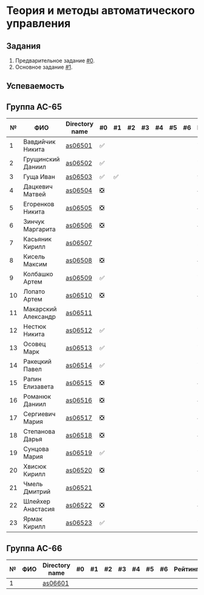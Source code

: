# Теория и методы автоматического управления

## Задания

1. Предварительное задание [#0](./tasks/task_00/readme.md).
2. Основное задание [#1](./tasks/task_01/readme.md).

## Успеваемость

## Группа AC-65
| №  | ФИО                               | Directory name              | #0 | #1 | #2 | #3 | #4 | #5 | #6 | Рейтинг |
|----|-----------------------------------|-----------------------------|----|----|----|----|----|----|----|---------|
| 1  | Вавдийчик Никита                  |[as06501](./trunk/as06501/)  | ✅ |    |    |    |    |    |    |7         |
| 2  | Грущинский Даниил                 |[as06502](./trunk/as06502/)  | ✅ |    |    |    |    |    |    |7         |
| 3  | Гуща Иван                         |[as06503](./trunk/as06503/)  | ✅ | ✅ |    |    |    |    |    |9         |
| 4  | Дацкевич Матвей                   |[as06504](./trunk/as06504/)  | ❎ |    |    |    |    |    |    |4        |
| 5  | Егоренков Никита                  |[as06505](./trunk/as06505/)  | ❎ |    |    |    |    |    |    |4        |
| 6  | Зинчук Маргарита                  |[as06506](./trunk/as06506/)  | ❎ |    |    |    |    |    |    |4        |
| 7  | Касьяник Кирилл                   |[as06507](./trunk/as06507/)  |    |    |    |    |    |    |    |2        |
| 8  | Кисель Максим                     |[as06508](./trunk/as06508/)  | ❎ |    |    |    |    |    |    |4        |
| 9  | Колбашко Артем                    |[as06509](./trunk/as06509/)  | ✅ |    |    |    |    |    |    |7         |
| 10 | Лопато Артем                      |[as06510](./trunk/as06510/)  | ❎ |    |    |    |    |    |    |4        |
| 11 | Макарский Александр               |[as06511](./trunk/as06511/)  |    |    |    |    |    |    |    |2        |
| 12 | Нестюк Никита                     |[as06512](./trunk/as06512/)  | ✅ |    |    |    |    |    |    |7         |
| 13 | Осовец Марк                       |[as06513](./trunk/as06513/)  | ✅ |    |    |    |    |    |    |7         |
| 14 | Ракецкий Павел                    |[as06514](./trunk/as06514/)  | ✅ |    |    |    |    |    |    |7         |
| 15 | Рапин Елизавета                   |[as06515](./trunk/as06515/)  | ❎ |    |    |    |    |    |    |4        |
| 16 | Романюк Даниил                    |[as06516](./trunk/as06516/)  | ❎ |    |    |    |    |    |    |4        |
| 17 | Сергиевич Мария                   |[as06517](./trunk/as06517/)  | ❎ |    |    |    |    |    |    |4        |
| 18 | Степанова Дарья                   |[as06518](./trunk/as06518/)  | ❎ |    |    |    |    |    |    |4        |
| 19 | Сунцова Мария                     |[as06519](./trunk/as06519/)  | ✅ |    |    |    |    |    |    |7         |
| 20 | Хвисюк Кирилл                     |[as06520](./trunk/as06520/)  | ❎ |    |    |    |    |    |    |4        |
| 21 | Чмель Дмитрий                     |[as06521](./trunk/as06521/)  |    |    |    |    |    |    |    |2        |
| 22 | Шлейхер Анастасия                 |[as06522](./trunk/as06522/)  | ❎ |    |    |    |    |    |    |4        |
| 23 | Ярмак Кирилл                      |[as06523](./trunk/as06523/)  | ✅ |    |    |    |    |    |    |7         |

## Группа AC-66

| №  | ФИО                               | Directory name               | #0 | #1 | #2 | #3 | #4 | #5 | #6 | Рейтинг |
|----|-----------------------------------|------------------------------|----|----|----|----|----|----|----|---------|
| 1  |                                   |[as06601](./trunk/as06601/)   |    |    |    |    |    |    |    |         |
